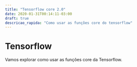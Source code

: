 ```yaml
---
title: "Tensorflow core 2.0"
date: 2020-01-31T00:14:11-03:00
draft: true
descricao_rapida: "Como usar as funções core do tensorflow"
---
```


# Tensorflow

Vamos explorar como usar as funções core da Tensorflow.
